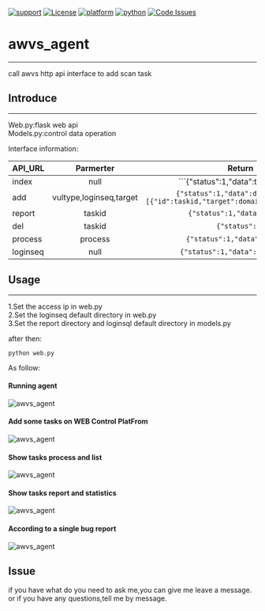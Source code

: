 [![support](https://baikal.io/badges/x)](https://baikal.io/x) [![License](https://img.shields.io/:license-gpl3-blue.svg)](https://www.gnu.org/licenses/gpl-3.0.html)
[![platform](https://img.shields.io/badge/platform-osx%2Flinux%2Fwindows-green.svg)](https://github.com/Canbing007/sec-portscan-agent)
[![python](https://img.shields.io/badge/python-2.7-blue.svg)](https://www.python.org/downloads/)
[![Code Issues](https://www.quantifiedcode.com/api/v1/project/e4b6f19e8a3f410f9bc70c42350ea20d/badge.svg)](https://www.quantifiedcode.com/app/project/e4b6f19e8a3f410f9bc70c42350ea20d)

# awvs_agent    
--- 
call awvs http api interface to add scan task

## Introduce  
---
Web.py:flask web api    
Models.py:control data operation     

Interface information:      

|API_URL         | Parmerter           | Return  |
| ------------- |:-------------:| :-----:|
| index     | null | ```{"status":1,"data":task_count}`` |
| add     | vultype,loginseq,target | ```{"status":1,"data":data}   data= [{"id":taskid,"target":domain,"status":status}]``` |
| report | taskid | ```{"status":1,"data":taskid}``` |
| del | taskid | ```{"status":1}``` |
| process | process | ```{"status":1,"data":process}``` |
| loginseq | null | ```{"status":1,"data":[loginseq]}``` |

## Usage   
---
1.Set the access ip in web.py     
2.Set the loginseq default directory in web.py       
3.Set the report directory and loginsql default directory in models.py    

after then:  
```
python web.py 
```

As follow:        

#### Running agent   
![awvs_agent](https://raw.githubusercontent.com/Canbing007/awvs_agent/master/screen/1.png)

#### Add some tasks on WEB Control PlatFrom     
![awvs_agent](https://raw.githubusercontent.com/Canbing007/awvs_agent/master/screen/2.png)

#### Show tasks process and list       
![awvs_agent](https://raw.githubusercontent.com/Canbing007/awvs_agent/master/screen/3.png)

#### Show tasks report and statistics       
![awvs_agent](https://raw.githubusercontent.com/Canbing007/awvs_agent/master/screen/4.png)

#### According to a single bug report        
![awvs_agent](https://raw.githubusercontent.com/Canbing007/awvs_agent/master/screen/5.png)

## Issue
if you have what do you need to ask me,you can give me leave a message.     
or if you have any questions,tell me by message.   


